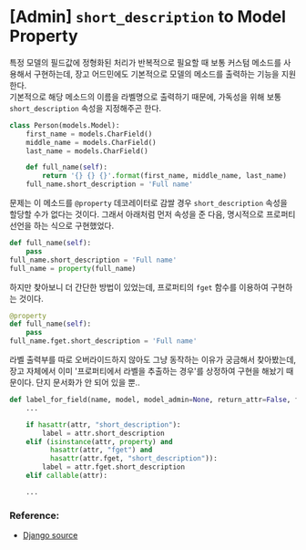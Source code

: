 # [Admin] `short_description` to Model Property

특정 모델의 필드값에 정형화된 처리가 반복적으로 필요할 때 보통 커스텀 메소드를 사용해서 구현하는데, 장고 어드민에도 기본적으로 모델의 메소드를 출력하는 기능을 지원한다.  
기본적으로 해당 메소드의 이름을 라벨명으로 출력하기 때문에, 가독성을 위해 보통 `short_description` 속성을 지정해주곤 한다.


```python
class Person(models.Model):
    first_name = models.CharField()
    middle_name = models.CharField()
    last_name = models.CharField()

    def full_name(self):
        return '{} {} {}'.format(first_name, middle_name, last_name)
    full_name.short_description = 'Full name'
```

문제는 이 메소드를 `@property` 데코레이터로 감쌀 경우 `short_description` 속성을 할당할 수가 없다는 것이다. 그래서 아래처럼 먼저 속성을 준 다음, 명시적으로 프로퍼티 선언을 하는 식으로 구현했었다.

```python
def full_name(self):
    pass
full_name.short_description = 'Full name'
full_name = property(full_name)
```

하지만 찾아보니 더 간단한 방법이 있었는데, 프로퍼티의 `fget` 함수를 이용하여 구현하는 것이다.

```python
@property
def full_name(self):
    pass
full_name.fget.short_description = 'Full name'
```

라벨 출력부를 따로 오버라이드하지 않아도 그냥 동작하는 이유가 궁금해서 찾아봤는데, 장고 자체에서 이미 '프로퍼티에서 라벨을 추출하는 경우'를 상정하여 구현을 해놨기 때문이다. 단지 문서화가 안 되어 있을 뿐..

```python
def label_for_field(name, model, model_admin=None, return_attr=False, form=None):
	...

    if hasattr(attr, "short_description"):
        label = attr.short_description
    elif (isinstance(attr, property) and
          hasattr(attr, "fget") and
          hasattr(attr.fget, "short_description")):
        label = attr.fget.short_description
    elif callable(attr):

	...
```



### Reference:

 * [Django source]

[Django source]:https://github.com/django/django/blob/master/django/contrib/admin/utils.py
